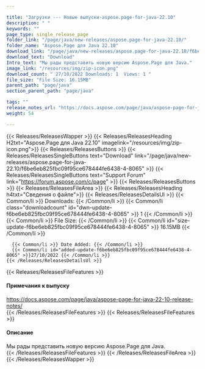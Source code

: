 ```yaml
---

title: "Загрузки --- Новые выпуски-aspose.page-for-java-22.10"
description: " "
keywords: ""
page_type: single_release_page
folder_link: "/page/java/new-releases/aspose.page-for-java-22.10/"
folder_name: "Aspose.Page для Java 22.10"
download_link: "/page/java/new-releases/aspose.page-for-java-22.10/f6be6eb825fbc09f95ce678444fe6438-4-8065"
download_text: "Download"
Intro_text: "Мы рады представить новую версию Aspose.Page для Java."
image_link: "/resources/img/zip-icon.png"
download_count: " 27/10/2022 Downloads: 1  Views: 1 "
file_size: "File Size: 16.15MB"
parent_path: "page/java"
section_parent_path: "page/java"

tags: ""
release_notes_url: "https://docs.aspose.com/page/java/aspose-page-for-java-22-10-release-notes/"
weight: 54

---
```


{{< Releases/ReleasesWapper >}}
  {{< Releases/ReleasesHeading H2txt="Aspose.Page для Java 22.10" imagelink="/resources/img/zip-icon.png">}}
  {{< Releases/ReleasesButtons >}}
    {{< Releases/ReleasesSingleButtons text="Download" link="/page/java/new-releases/aspose.page-for-java-22.10/f6be6eb825fbc09f95ce678444fe6438-4-8065" >}}
    {{< Releases/ReleasesSingleButtons text="Support Forum" link="https://forum.aspose.com/c/page" >}}
  {{< Releases/ReleasesButtons >}}
  {{< Releases/ReleasesFileArea >}}
    {{< Releases/ReleasesHeading h4txt="Сведения о файле">}}
    {{< Releases/ReleasesDetailsUl >}}
      {{< Common/li >}} Downloads: {{< /Common/li >}}
      {{< Common/li class="downloadcount" id="dwn-update-f6be6eb825fbc09f95ce678444fe6438-4-8065" >}} 1 {{< /Common/li >}}
      {{< Common/li >}} File Size: {{< /Common/li >}}
      {{< Common/li id="size-update-f6be6eb825fbc09f95ce678444fe6438-4-8065" >}} 16.15MB {{< /Common/li >}}

      {{< Common/li >}} Date Added: {{< /Common/li >}}
      {{< Common/li id="added-update-f6be6eb825fbc09f95ce678444fe6438-4-8065" >}}27/10/2022 {{< /Common/li >}}
    {{< /Releases/ReleasesDetailsUl >}}

  {{< Releases/ReleasesFileFeatures >}}
      <h4>Примечания к выпуску</h4><div> <a href='https://docs.aspose.com/page/java/aspose-page-for-java-22-10-release-notes/'>https://docs.aspose.com/page/java/aspose-page-for-java-22-10-release-notes/</a></div>
  {{< /Releases/ReleasesFileFeatures >}}
  {{< Releases/ReleasesFileFeatures >}}
      <h4>Описание</h4><div class="HTMLDescription"> Мы рады представить новую версию Aspose.Page для Java.</div>
  {{< /Releases/ReleasesFileFeatures >}}
 {{< /Releases/ReleasesFileArea >}}
{{< /Releases/ReleasesWapper >}}



